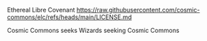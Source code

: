 Ethereal Libre Covenant
<https://raw.githubusercontent.com/cosmic-commons/elc/refs/heads/main/LICENSE.md>

Cosmic Commons seeks Wizards seeking Cosmic Commons
